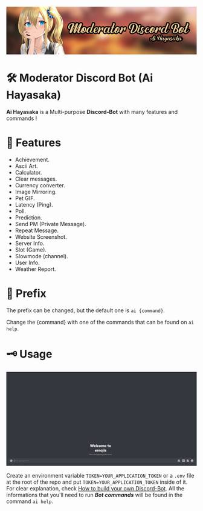 ![Banner](https://github.com/NorsHiden/Ai_Hayasaka-discord_bot/blob/master/discord%20bot%20banner.png)
# 🛠 Moderator Discord Bot (Ai Hayasaka)

**Ai Hayasaka** is a Multi-purpose **Discord-Bot** with many features and commands !

# 💈 Features

 - Achievement.
 - Ascii Art.
 - Calculator.
 - Clear messages.
 - Currency converter.
 - Image Mirroring.
 - Pet GIF.
 - Latency (Ping).
 - Poll.
 - Prediction.
 - Send PM (Private Message).
 - Repeat Message.
 - Website Screenshot.
 - Server Info.
 - Slot (Game).
 - Slowmode (channel).
 - User Info.
 - Weather Report.

# 🎈 Prefix
The prefix can be changed, but the default one is `ai {command}`.

Change the {command} with one of the commands that can be found on `ai help`.

# 🗝 Usage
![Help](https://github.com/NorsHiden/Ai_Hayasaka-discord_bot/blob/master/ai_help.gif)

Create an environment variable `TOKEN=YOUR_APPLICATION_TOKEN` or a `.env` file at the root of the repo and put  `TOKEN=YOUR_APPLICATION_TOKEN` inside of it.
For clear explanation, check [How to build your own Discord-Bot](https://discordpy.readthedocs.io/en/stable/discord.html).
All the informations that you'll need to run ***Bot commands*** will be found in the command `ai help`.

